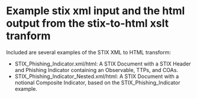 Example stix xml input and the html output from the stix-to-html xslt tranform
===

Included are several examples of the STIX XML to HTML transform: 

 * STIX_Phishing_Indicator.xml/html: A STIX Document with a STIX Header and Phishing Indicator containing an Observable, TTPs, and COAs.
 * STIX_Phishing_Indicator_Nested.xml/html: A STIX Document with a notional Composite Indicator, based on the STIX_Phishing_Indicator example.
